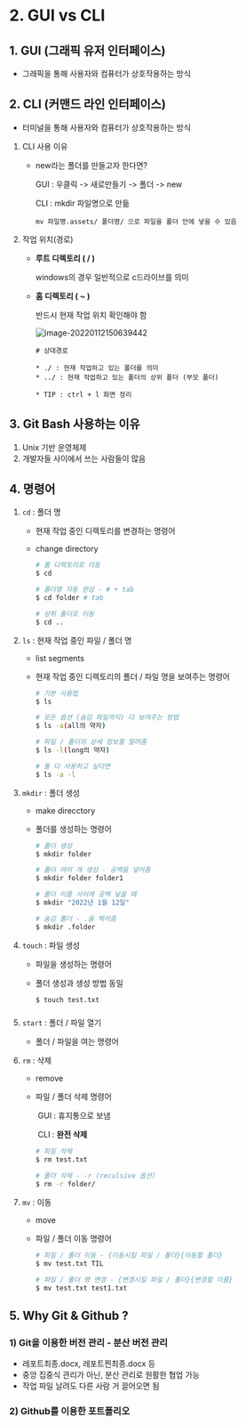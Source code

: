 # 2. GUI vs CLI

## 1. GUI (그래픽 유저 인터페이스)

- 그래픽을 통해 사용자와 컴퓨터가 상호작용하는 방식



## 2. CLI (커맨드 라인 인터페이스)

* 터미널을 통해 사용자와 컴퓨터가 상호작용하는 방식

1) CLI 사용 이유  

   - new라는 폴더를 만들고자 한다면?

     GUI : 우클릭 -> 새로만들기 -> 폴더 -> new

     CLI : mkdir 파일명으로 만듦

     ​	`mv 파일명.assets/ 폴더명/ 으로 파일을 폴더 안에 넣을 수 있음`

     

2) 작업 위치(경로)

   * **루트 디렉토리 ( / )**

     windows의 경우 일반적으로 c드라이브를 의미

   * **홈 디렉토리 ( ~ )**

     반드시 현재 작업 위치 확인해야 함

     ![image-20220112150639442](C:\Users\장지선\AppData\Roaming\Typora\typora-user-images\image-20220112150639442.png)

     

     ```
     # 상대경로
     
     * ./ : 현재 작업하고 있는 폴더를 의미
     * ../ : 현재 작업하고 있는 폴더의 상위 폴더 (부모 폴더)
     
     * TIP : ctrl + l 화면 정리
     ```

     

## 3. Git Bash 사용하는 이유

1. Unix 기반 운영체제
2. 개발자들 사이에서 쓰는 사람들이 많음



## 4. 명령어

1. `cd` : 폴더 명

   - 현재 작업 중인 디렉토리를 변경하는 명령어

   - change directory

     ```bash
     # 홈 디렉토리로 이동
     $ cd
     
     # 폴더명 자동 완성 - # + tab
     $ cd folder # tab
     
     # 상위 폴더로 이동
     $ cd ..
     ```



2. `ls` : 현재 작업 중인 파일 / 폴더 명

   - list segments

   - 현재 작업 중인 디렉토리의 폴더 / 파일 명을 보여주는 명령어

     ```bash
     # 기본 사용법
     $ ls
     
     # 모든 옵션 (숨김 파일까지) 다 보여주는 방법
     $ ls -a(all의 약자)
     
     # 파일 / 폴더의 상세 정보를 알려줌
     $ ls -l(long의 약자)
     
     # 둘 다 사용하고 싶다면
     $ ls -a -l
     ```



3. `mkdir` : 폴더 생성

   - make direcctory

   - 폴더를 생성하는 명령어

     ```bash
     # 폴더 생성
     $ mkdir folder
     
     # 폴더 여러 개 생성 - 공백을 넣어줌
     $ mkdir folder folder1
     
     # 폴더 이름 사이에 공백 넣을 때
     $ mkdir "2022년 1월 12일"
     
     # 숨김 폴더 - .을 찍어줌
     $ mkdir .folder
     ```



4. `touch` : 파일 생성

   * 파일을 생성하는 명령어

   * 폴더 생성과 생성 방법 동일

     ```bash
     $ touch test.txt
     ```

### 

5. `start` : 폴더 / 파일 열기
   * 폴더 / 파일을 여는 명령어



6. `rm` : 삭제

   * remove

   * 파일 / 폴더 삭제 명령어

     ​	GUI : 휴지통으로 보냄

     ​	CLI : **완전 삭제**

     ```bash
     # 파일 삭제
     $ rm test.txt
     
     # 폴더 삭제 - -r (reculsive 옵션)
     $ rm -r folder/
     ```



7. `mv` : 이동

   * move

   * 파일 / 폴더 이동 명령어

     ```bash
     # 파일 / 폴더 이동 - {이동시킬 파일 / 폴더}{이동할 폴더}
     $ mv test.txt TIL
     
     # 파일 / 폴더 명 변경 - {변경시킬 파일 / 폴더}{변경할 이름}
     $ mv test.txt test1.txt
     ```



## 5. Why Git & Github ?

### 1) Git을 이용한 버전 관리 - 분산 버전 관리

* 레포트최종.docx, 레포트찐최종.docx 등
* 중앙 집중식 관리가 아닌, 분산 관리로 원활한 협업 가능
* 작업 파일 날려도 다른 사람 거 끌어오면 됨 

### 2) Github를 이용한 포트폴리오